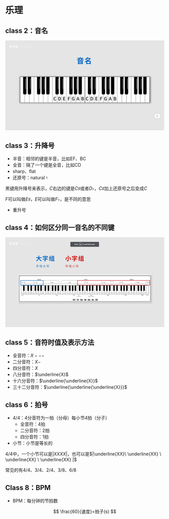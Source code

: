 # 乐理

## class 2：音名

![image-20220525222225778](%E4%B9%90%E7%90%86.assets/image-20220525222225778.png)

## class 3：升降号

* 半音：相邻的键是半音，比如EF、BC
* 全音：隔了一个键是全音，比如CD
* sharp、flat
* 还原号：natural $\natural$

黑键用升降号来表示，$C$右边的键是$C\sharp$或者$D\flat$，$C\sharp$加上还原号之后变成$C$

$F$可以叫做$E\sharp$，$E$可以叫做$F\flat$，是不同的意思

* 重升号

## class 4：如何区分同一音名的不同键

![image-20220525224543573](%E4%B9%90%E7%90%86.assets/image-20220525224543573.png)

## class 5：音符时值及表示方法

* 全音符：$X---$
* 二分音符：$X-$
* 四分音符：$X$
* 八分音符：$\underline{X}$
* 十六分音符：$\underline{\underline{X}}$
* 三十二分音符：$\underline{\underline{\underline{X}}}$

## class 6：拍号

* 4/4：4分音符为一拍（分母）每小节4拍（分子）
  * 全音符：4拍
  * 二分音符：2拍
  * 四分音符：1拍
* 小节：小节是等长的

4/4中，一个小节可以是$|XXXX|$，也可以是$|\underline{XX}\ \underline{XX} \ \underline{XX} \ \underline{XX} |$

常见的有4/4、3/4、2/4、3/8、6/8

## Class 8：BPM

* BPM：每分钟的节拍数

$$
\frac{60}{速度}=拍子(s)
$$

